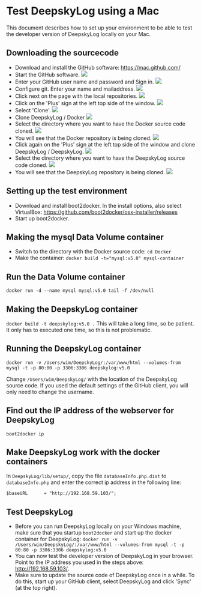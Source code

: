 # Test DeepskyLog using a Mac

This document describes how to set up your environment to be able to test the developer version of DeepskyLog locally on your Mac.

## Downloading the sourcecode

+ Download and install the GitHub software: https://mac.github.com/
+ Start the GitHub software.
![](GitHubMac1.png)
+ Enter your GitHub user name and password and Sign in.
![](GitHubMac2.png)
+ Configure git. Enter your name and mailaddress.
![](GitHubMac3.png)
+ Click next on the page with the local repositories.
![](GitHubMac4.png)
+ Click on the 'Plus' sign at the left top side of the window.
![](GitHubMac5.png)
+ Select 'Clone'.
![](GitHubMac6.png)
+ Clone DeepskyLog / Docker
![](GitHubMac7.png)
+ Select the directory where you want to have the Docker source code cloned.
![](GitHubMac8.png)
+ You will see that the Docker repository is being cloned.
![](GitHubMac9.png)
+ Click again on the 'Plus' sign at the left top side of the window and clone DeepskyLog / DeepskyLog.
![](GitHubMac10.png)
+ Select the directory where you want to have the DeepskyLog source code cloned.
![](GitHubMac11.png)
+ You will see that the DeepskyLog repository is being cloned.
![](GitHubMac12.png)


## Setting up the test environment

+ Download and install boot2docker. In the install options, also select VirtualBox: https://github.com/boot2docker/osx-installer/releases
+ Start up boot2docker.

## Making the mysql Data Volume container
+ Switch to the directory with the Docker source code:
`cd Docker`
+ Make the container:
`docker build -t="mysql:v5.0" mysql-container`

## Run the Data Volume container
`docker run -d --name mysql mysql:v5.0 tail -f /dev/null`

## Making the DeepskyLog container
`docker build -t deepskylog:v5.0 .`
This will take a long time, so be patient. It only has to executed one time, so this is not problematic.

## Running the DeepskyLog container
`docker run -v /Users/wim/DeepskyLog/:/var/www/html --volumes-from mysql -t -p 80:80 -p 3306:3306 deepskylog:v5.0`

Change `/Users/wim/DeepskyLog/` with the location of the DeepskyLog source code. If you used the default settings of the GitHub client, you will only need to change the username.

## Find out the IP address of the webserver for DeepskyLog
`boot2docker ip`

## Make DeepskyLog work with the docker containers

In `DeepskyLog/lib/setup/`, copy the file `databaseInfo.php.dist` to `databaseInfo.php` and enter the correct ip address in the following line:

`$baseURL      = "http://192.168.59.103/";`

## Test DeepskyLog

+ Before you can run DeepskyLog locally on your Windows machine, make sure that you startup `boot2docker` and start up the docker container for DeepskyLog: 
`docker run -v /Users/wim/DeepskyLog/:/var/www/html --volumes-from mysql -t -p 80:80 -p 3306:3306 deepskylog:v5.0`
+ You can now test the developer version of DeepskyLog in your browser. Point to the IP address you used in the steps above: http://192.168.59.103/.
+ Make sure to update the source code of DeepskyLog once in a while. To do this, start up your GitHub client, select DeepskyLog and click 'Sync' (at the top right).
